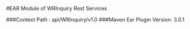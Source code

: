 #EAR Module of WRInquiry Rest Services

###Context Path : api/WRInquiry/v1.0
###Maven Ear Plugin Version: 3.0.1


